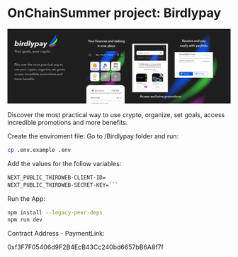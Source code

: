 # OnChainSummer project: Birdlypay
![Birdly Pay Banner](./BIRDLY_PAY_BANNER.jpg)

Discover the most practical way to use crypto, organize, set goals, access incredible promotions and more benefits.

Create the enviroment file:
Go to /Birdlypay folder and run:

```bash
cp .env.example .env
```


Add the values for the follow variables:
```bash
NEXT_PUBLIC_THIRDWEB-CLIENT-ID=
NEXT_PUBLIC_THIRDWEB-SECRET-KEY=```
```


Run the App:

```bash
npm install --legacy-peer-deps
npm run dev
```


Contract Address - PaymentLink:

0xf3F7F05406d9F2B4EcB43Cc240bd6657bB6A8f7f


